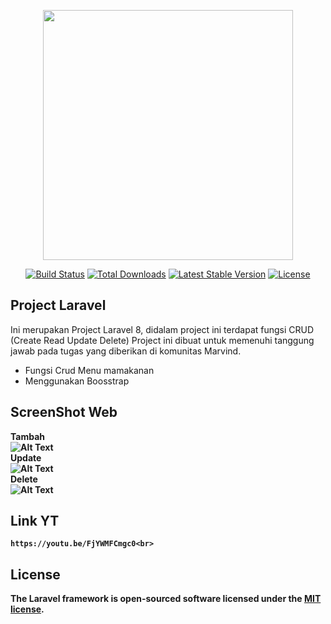 <p align="center"><a href="https://laravel.com" target="_blank"><img src="https://raw.githubusercontent.com/laravel/art/master/logo-lockup/5%20SVG/2%20CMYK/1%20Full%20Color/laravel-logolockup-cmyk-red.svg" width="400"></a></p>

<p align="center">
<a href="https://travis-ci.org/laravel/framework"><img src="https://travis-ci.org/laravel/framework.svg" alt="Build Status"></a>
<a href="https://packagist.org/packages/laravel/framework"><img src="https://img.shields.io/packagist/dt/laravel/framework" alt="Total Downloads"></a>
<a href="https://packagist.org/packages/laravel/framework"><img src="https://img.shields.io/packagist/v/laravel/framework" alt="Latest Stable Version"></a>
<a href="https://packagist.org/packages/laravel/framework"><img src="https://img.shields.io/packagist/l/laravel/framework" alt="License"></a>
</p>

## Project Laravel

Ini merupakan Project Laravel 8, didalam project ini terdapat fungsi CRUD (Create Read Update Delete)
Project ini dibuat untuk memenuhi tanggung jawab pada tugas yang diberikan di komunitas Marvind.
<ul>
    <li>Fungsi Crud Menu mamakanan</li>
    <li>Menggunakan Boosstrap</li>
</ul>

## ScreenShot Web<br>
<b>Tambah<b><br>
![Alt Text](https://media.giphy.com/media/utBt9qnOsrKjudpdui/giphy.gif)<br>
<b>Update</b><br>
![Alt Text](https://media.giphy.com/media/QV9qEOChbtzargBG3j/giphy.gif)<br>
 <b>Delete</b><br>
![Alt Text](https://media.giphy.com/media/SrGwRMWzcHEZX4xW8V/giphy.gif)<br>    
    
 ## Link YT   
    https://youtu.be/FjYWMFCmgc0<br>   




## License

The Laravel framework is open-sourced software licensed under the [MIT license](https://opensource.org/licenses/MIT).
